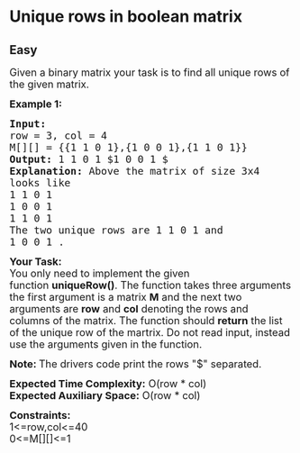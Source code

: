 # Unique rows in boolean matrix
## Easy 
<div class="problem-statement" style="user-select: auto;">
                <p style="user-select: auto;"></p><p style="user-select: auto;"><span style="font-size: 18px; user-select: auto;">Given a binary matrix your task is to find all unique rows of the given matrix. </span></p>

<p style="user-select: auto;"><span style="font-size: 18px; user-select: auto;"><strong style="user-select: auto;">Example 1:</strong></span></p>

<pre style="user-select: auto;"><span style="font-size: 18px; user-select: auto;"><strong style="user-select: auto;">Input:
</strong>row = 3, col = 4 
M[][] = {{1 1 0 1},{1 0 0 1},{1 1 0 1}}
<strong style="user-select: auto;">Output: </strong>1 1 0 1 $1 0 0 1 $<strong style="user-select: auto;">
Explanation: </strong>Above the matrix of size 3x4
looks like
1 1 0 1
1 0 0 1
1 1 0 1
The two unique rows are 1 1 0 1 and
1 0 0 1 .</span>
</pre>

<p style="user-select: auto;"><span style="font-size: 18px; user-select: auto;"><strong style="user-select: auto;">Your Task:</strong><br style="user-select: auto;">
You only need to implement the given function&nbsp;<strong style="user-select: auto;">uniqueRow()</strong>.&nbsp;The function takes three arguments the first argument is a matrix <strong style="user-select: auto;">M</strong> and the next two arguments are <strong style="user-select: auto;">row</strong>&nbsp;and <strong style="user-select: auto;">col</strong>&nbsp;denoting the rows and columns&nbsp;of the matrix.&nbsp;The function should <strong style="user-select: auto;">return</strong> the list of the unique row of the martrix. Do not read input, instead use the arguments given in the function.</span></p>

<p style="user-select: auto;"><span style="font-size: 18px; user-select: auto;"><strong style="user-select: auto;">Note:&nbsp;</strong>The drivers code print the rows "$" separated.</span></p>

<p style="user-select: auto;"><span style="font-size: 18px; user-select: auto;"><strong style="user-select: auto;">Expected Time Complexity:</strong>&nbsp;O(row * col)<br style="user-select: auto;">
<strong style="user-select: auto;">Expected Auxiliary Space:</strong>&nbsp;O(row * col)</span></p>

<p style="user-select: auto;"><span style="font-size: 18px; user-select: auto;"><strong style="user-select: auto;">Constraints:</strong><br style="user-select: auto;">
1&lt;=row,col&lt;=40<br style="user-select: auto;">
0&lt;=M[][]&lt;=1</span></p>
 <p style="user-select: auto;"></p>
            </div>